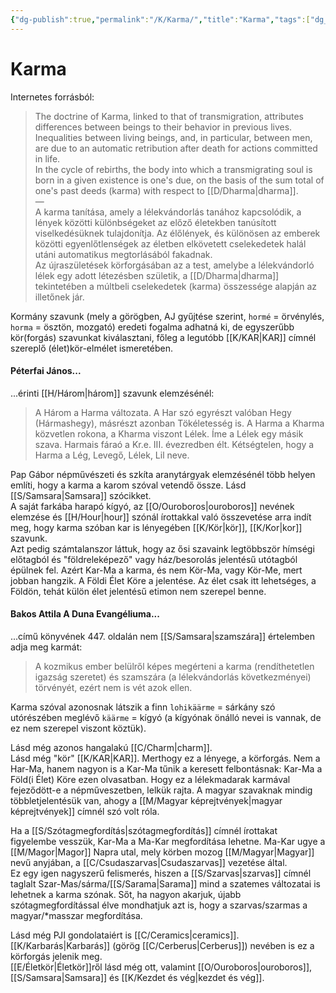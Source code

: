 ```yaml
---
{"dg-publish":true,"permalink":"/K/Karma/","title":"Karma","tags":["dg_uploaded","Englishtexttranslated"],"created":"2023-11-18T11:29","updated":"2023-11-18T11:38"}
---
```



# Karma

Internetes forrásból:  
> The doctrine of Karma, linked to that of transmigration, attributes differences between beings to their behavior in previous lives. Inequalities between living beings, and, in particular, between men, are due to an automatic retribution after death for actions committed in life.  
> In the cycle of rebirths, the body into which a transmigrating soul is born in a given existence is one's due, on the basis of the sum total of one's past deeds (karma) with respect to [[D/Dharma\|dharma]].  
> —  
> A karma tanítása, amely a lélekvándorlás tanához kapcsolódik, a lények közötti különbségeket az előző életekben tanúsított viselkedésüknek tulajdonítja. Az élőlények, és különösen az emberek közötti egyenlőtlenségek az életben elkövetett cselekedetek halál utáni automatikus megtorlásából fakadnak.  
> Az újraszületések körforgásában az a test, amelybe a lélekvándorló lélek egy adott létezésben születik, a [[D/Dharma\|dharma]] tekintetében a múltbeli cselekedetek (karma) összessége alapján az illetőnek jár.  

Kormány szavunk (mely a görögben, AJ gyűjtése szerint, `hormé` = örvénylés, `horma` = ösztön, mozgató) eredeti fogalma adhatná ki, de egyszerűbb kör(forgás) szavunkat kiválasztani, főleg a legutóbb [[K/KAR\|KAR]] címnél szereplő (élet)kör-elmélet ismeretében.  

#### Péterfai János...

...érinti [[H/Három\|három]] szavunk elemzésénél:
> A Három a Harma változata. A Har szó egyrészt valóban Hegy (Hármashegy), másrészt azonban Tökéletesség is. A Harma a Kharma közvetlen rokona, a Kharma viszont Lélek. Íme a Lélek egy másik szava. Harmais fáraó a Kr.e. III. évezredben élt. Kétségtelen, hogy a Harma a Lég, Levegő, Lélek, Lil neve.  

Pap Gábor népművészeti és szkíta aranytárgyak elemzésénél több helyen említi, hogy a karma a karom szóval vetendő össze. Lásd [[S/Samsara\|Samsara]] szócikket.  
A saját farkába harapó kígyó, az [[O/Ouroboros\|ouroboros]] nevének elemzése és [[H/Hour\|hour]] szónál írottakkal való összevetése arra indít meg, hogy karma szóban kar is lényegében [[K/Kör\|kör]], [[K/Kor\|kor]] szavunk.  
Azt pedig számtalanszor láttuk, hogy az ősi szavaink legtöbbször hímségi előtagból és "földreleképező" vagy ház/besorolás jelentésű utótagból épülnek fel. Azért Kar-Ma a karma, és nem Kör-Ma, vagy Kör-Me, mert jobban hangzik. A Földi Élet Köre a jelentése. Az élet csak itt lehetséges, a Földön, tehát külön élet jelentésű etimon nem szerepel benne.  

#### Bakos Attila A Duna Evangéliuma...

...című könyvének 447. oldalán nem [[S/Samsara\|szamszára]] értelemben adja meg karmát:  
> A kozmikus ember belülről képes megérteni a karma (rendíthetetlen igazság szeretet) és szamszára (a lélekvándorlás következményei) törvényét, ezért nem is vét azok ellen.  

Karma szóval azonosnak látszik a finn `lohikäärme` = sárkány szó utórészében meglévő `käärme` = kígyó (a kígyónak önálló nevei is vannak, de ez nem szerepel viszont köztük).  

Lásd még azonos hangalakú [[C/Charm\|charm]].  
Lásd még "kör" [[K/KAR\|KAR]]. Merthogy ez a lényege, a körforgás. Nem a Har-Ma, hanem nagyon is a Kar-Ma tűnik a keresett felbontásnak: Kar-Ma a Föld(i Élet) Köre ezen olvasatban. Hogy ez a lélekmadarak karmával fejeződött-e a népműveszetben, lelkük rajta. A magyar szavaknak mindig többletjelentésük van, ahogy a [[M/Magyar képrejtvények\|magyar képrejtvények]] címnél szó volt róla.  

Ha a [[S/Szótagmegfordítás\|szótagmegfordítás]] címnél írottakat figyelembe vesszük, Kar-Ma a Ma-Kar megfordítása lehetne. Ma-Kar ugye a [[M/Magor\|Magor]] Napra utal, mely körben mozog [[M/Magyar\|Magyar]] nevű anyjában, a [[C/Csudaszarvas\|Csudaszarvas]] vezetése által.  
Ez egy igen nagyszerű felismerés, hiszen a [[S/Szarvas\|szarvas]] címnél taglalt Szar-Mas/sárma/[[S/Sarama\|Sarama]] mind a szatemes változatai is lehetnek a karma szónak. Sőt, ha nagyon akarjuk, újabb szótagmegfordítással élve mondhatjuk azt is, hogy a szarvas/szarmas a magyar/\*masszar megfordítása.  

Lásd még PJI gondolataiért is [[C/Ceramics\|ceramics]]. [[K/Karbarás\|Karbarás]] (görög [[C/Cerberus\|Cerberus]]) nevében is ez a körforgás jelenik meg.  
[[E/Életkör\|Életkör]]ről lásd még ott, valamint [[O/Ouroboros\|ouroboros]], [[S/Samsara\|Samsara]] és [[K/Kezdet és vég\|kezdet és vég]].  